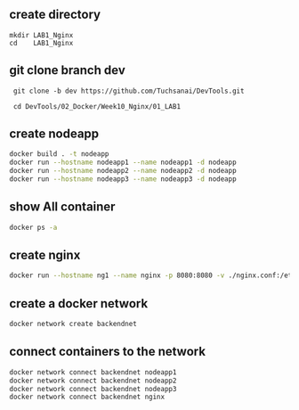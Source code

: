 
## create directory

   
    mkdir LAB1_Nginx
    cd    LAB1_Nginx
    

## git clone branch dev
    
    
   ```
    git clone -b dev https://github.com/Tuchsanai/DevTools.git
   ```
   
   ```   
    cd DevTools/02_Docker/Week10_Nginx/01_LAB1
   ```   



## create  nodeapp 

```bash
docker build . -t nodeapp
docker run --hostname nodeapp1 --name nodeapp1 -d nodeapp
docker run --hostname nodeapp2 --name nodeapp2 -d nodeapp
docker run --hostname nodeapp3 --name nodeapp3 -d nodeapp
```

## show All container

```bash
docker ps -a
```

## create nginx

```bash
docker run --hostname ng1 --name nginx -p 8080:8080 -v ./nginx.conf:/etc/nginx/nginx.conf -d nginx
```

## create a docker network

```bash
docker network create backendnet
```

## connect containers to the network

```bash
docker network connect backendnet nodeapp1
docker network connect backendnet nodeapp2
docker network connect backendnet nodeapp3
docker network connect backendnet nginx
```
